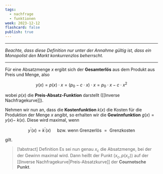 ```yaml
---
tags:
  - nachfrage
  - funktionen
week: 2023-12-12
flashcard: false
publish: true
---
```

***

*Beachte, dass diese Definition nur unter der Annahme gültig ist, dass ein Monopolist den Markt konkurrenzlos beherrscht.*

***

Für eine Absatzmenge $x$ ergibt sich der **Gesamterlös** aus dem Produkt aus Preis und Menge, also

$$
y(x) = p(x) \cdot x = (p_{0} - c \cdot x) \cdot x = p_{0} \cdot x - c \cdot x^{2}
$$

wobei $p(x)$ die **Preis-Absatz-Funktion** darstellt ([[Inverse Nachfragekurve]]).

Nehmen wir nun an, dass die **Kostenfunktion** $k(x)$ die Kosten für die Produktion der Menge $x$ angibt, so erhalten wir die **Gewinnfunktion** $g(x)=y(x)-$ $k(x)$. Diese wird maximal, wenn

$$
y^{\prime}(x)=k^{\prime}(x) \quad \text { bzw. wenn Grenzerlös }=\text { Grenzkosten }
$$

gilt.

> [!abstract] Definition 
> Es sei nun genau $x_c$ die Absatzmenge, bei der der Gewinn maximal wird. Dann heißt der Punkt $\left(x_c, p\left(x_c\right)\right)$ auf der [[Inverse Nachfragekurve|Preis-Absatzkurve]] der **Cournotsche Punkt**.
